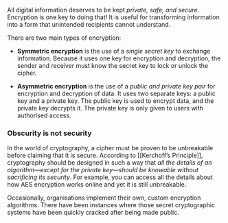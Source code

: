 All digital information deserves to be kept *private, safe, and secure*. Encryption is one key to doing that! It is useful for transforming information into a form that unintended recipients cannot understand.

There are two main types of encryption:

- **Symmetric encryption** is the use of a *single secret key* to exchange information. Because it uses one key for encryption and decryption, the sender and receiver must know the secret key to lock or unlock the cipher.

- **Asymmetric encryption** is the use of a *public and private key pair* for encryption and decryption of data. It uses two separate keys: a public key and a private key. The public key is used to encrypt data, and the private key decrypts it. The private key is only given to users with authorised access.

### Obscurity is not security

In the world of cryptography, a cipher must be proven to be unbreakable before claiming that it is secure. According to [[Kerchoff’s Principle]], cryptography should be designed in such a way that *all the details of an algorithm—except for the private key—should be knowable without sacrificing its security*. For example, you can access all the details about how AES encryption works online and yet it is still unbreakable.

Occasionally, organisations implement their own, custom encryption algorithms. There have been instances where those secret cryptographic systems have been quickly cracked after being made public.